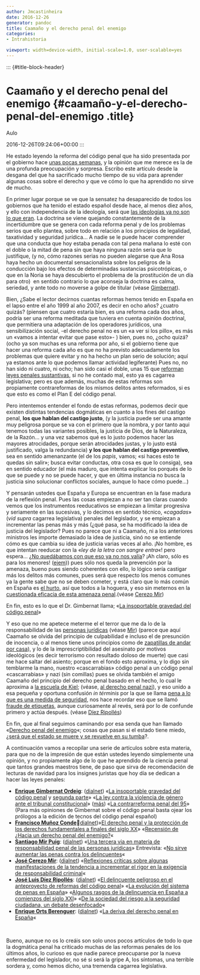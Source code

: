 ```yaml
---
author: Jmcastinheira
date: 2016-12-26
generator: pandoc
title: Caamaño y el derecho penal del enemigo
categories:
- Intrahistoria

viewport: width=device-width, initial-scale=1.0, user-scalable=yes
---
```


::: {#title-block-header}
# Caamaño y el derecho penal del enemigo {#caamaño-y-el-derecho-penal-del-enemigo .title}

Aulo

2016-12-26T09:24:06+00:00
:::

He estado leyendo la reforma del código penal que ha sido presentada por
el gobierno hace [unas pocas
semanas](http://www.la-moncloa.es/ActualidadHome/2009-2/131109-consejo.htm),
y la opinión que me merece es la de una profunda preocupación y
sorpresa. Escribo este artículo desde la desgana del que ha sacrificado
mucho tiempo de su vida para aprender algunas cosas sobre el derecho y
que ve cómo lo que ha aprendido no sirve de mucho.

En primer lugar porque se ve que la sensatez ha desaparecido de todos
los gobiernos que ha tenido el estado español desde hace, al menos diez
años, y ello con independencia de la ideología, será que [las ideologías
ya no son lo que
eran](http://www.boulesis.com/boule/el-fin-de-las-ideologias/). La
doctrina se viene quejando constantemente de la incertidumbre que se
genera con cada reforma penal y de los problemas serios que ello
plantea, sobre todo en relación a los principios de legalidad,
taxatividad y seguridad jurídica... A nadie se le puede hacer comprender
que una conducta que hoy estaba penada con tal pena mañana lo esté con
el doble o la mitad de pena sin que haya ninguna razón seria que lo
justifique, (y no, cómo razones serias no pueden alegarse que Ana Rosa
haya hecho un documental sensacionalista sobre los peligros de la
conducción bajo los efectos de determinadas sustancias psicotrópicas, o
que en la Noria se haya descubierto el problema de la prostitución de un
día para otro)  en sentido contrario lo que aconseja la doctrina es
calma, seriedad, y ante todo no moverse a golpe de titular (véase
[Gimbernat](http://reggio.wordpress.com/2009/01/22/la-insoportable-gravedad-del-codigo-penal-i-de-enrique-gimbernat-en-el-mundo/)).

Bien, ¿Sabe el lector decirnos cuantas reformas hemos tenido en España
en el lapso entre el año 1999 al año 2007, es decir en ocho años?
¿cuatro quizás? (piensen que cuatro estaría bien, es una reforma cada
dos años, podría ser una reforma meditada que tuviera en cuenta opinión
doctrinal, que permitiera una adaptación de los operadores jurídicos,
una sensibilización social, -el derecho penal no es un «a ver si los
pillo», es más un «vamos a intentar evitar que pase esto»- ) bien, pues
no, ¿ocho quizá? (ocho ya son muchas es una reforma por año, si el
gobierno tiene que hacer una reforma cada año es que no ha previsto
adecuadamente los problemas que quiere evitar y no ha hecho un plan
serio de solución; aquí ya estamos ante lo que podemos llamar actividad
legiferante) Pues no, no han sido ni cuatro, ni ocho; han sido casi el
doble, unas 15 que [reforman leyes penales
sustantivas](http://noticias.juridicas.com/base_datos/Penal/index.00.html),
si no he contado mal, esto ya es cagarrea legislativa; pero es que
además, muchas de estas reformas son propiamente contrareformas de los
mismos delitos antes reformados, si es que esto es como el Plan E del
código penal.

Pero intentemos entender el fondo de estas reformas, podemos decir que
existen distintas tendencias dogmáticas en cuanto a los fines del
castigo penal, **los que hablan del castigo justo**, (y la justicia
puede ser una amante muy peligrosa porque se va con el primero que la
nombra, y por tanto aqui tenemos todas las variantes posibles, la
justicia de Dios, de la Naturaleza, de la Razón... y una vez sabemos qué
es lo justo podemos hacer las mayores atrocidades, porque serán
atrocidades justas, y lo justo está justificado, valga la redundancia)
**y los que hablan del castigo preventivo**, sea en sentido amenanzante
(el de los *papis*, vamos; «si haces esto te quedas sin salir»; busca
evitar conductas, otra cosa es que lo consiga), sea en sentido educador
(el más maduro, que intenta explicar los porqués de lo que se puede y no
se puede hacer, y que en última instancia no busca la justicia sino
solucionar conflictos sociales, aunque lo hace cómo puede...)

Y pensarán ustedes que España y Europa se encuentran en la fase madura
de la reflexión penal. Pues las cosas empiezan a no ser tan claras
cuando vemos que los instrumentos reeducativos se empiezan a limitar
progresiva y seriamente en las sucesivas, y lo decimos en sentido
técnico, «*cagadas*» (*vid supra* cagarrea legislativa) penales del
legislador, y se empiezan a incrementar las penas más y más (¿qué pasa,
se ha modificado la idea de justicia del legislador? Pues no parece que
ni a Caamaño, ni a los anteriores ministros les importe demasiado la
idea de justicia, sinó no se entiende cómo es que cambia su idea de
justicia varias veces al año. ¡No hombre, es que intentan reeducar con
la «*ley de la letra con sangre entra*«! pero espera... ¿[No quedábamos
con que eso ya no nos
valía](http://www.lavozdegalicia.com/sociedad/2007/12/21/0003_6423520.htm)?
¡Ah claro, sólo es para los menores!
([ejem](http://www.20minutos.es/noticia/45010/0/ley/menor/penas/))) pues
sólo nos queda la prevención por la amenaza, bueno pues siendo
coherentes con ello, lo lógico sería castigar más los delitos más
comunes, pues será que respecto los menos comunes ya la gente sabe que
no se deben cometer, y está claro que lo más común en España es [el
hurto](http://www.gentedigital.es/arganda-y-rivas/noticia/21486/el-delito-mas-comun-es-el-pequeno-hurto-en-el-comercio/),
así que todos a la hoguera, y eso sin meternos en la [cuestionada
eficacia de esta amenaza
penal](http://www.impulsobaires.com.ar/nota.php?id=40924).(véase [Cerezo
Mir](http://www.ilecip.org/pdf/Ilecip.Rev.003-05.pdf))

En fin, esto es lo que el Dr. Gimbernat llama; «[La insoportable
gravedad del código
penal](http://reggio.wordpress.com/2009/01/23/la-insoportable-gravedad-del-codigo-penal-ii-de-enrique-gimbernat-en-el-mundo/)»

Y eso que no me apetece meterme el el terror que me da lo de la
responsabilidad de las [personas
jurídicas](http://www.tuobra.unam.mx/publicadas/050114044633.html)
(véase [Mir](http://criminet.ugr.es/recpc/06/recpc06-01.pdf)) (parece
que aquí Caamaño se olvida del principio de culpabilidad e incluso el de
presunción de inocencia, o al menos tiene unos principios como de
[zapatillas de andar por
casa](http://entelequia.bligoo.com/content/view/454254/ex-Intrahistoria-Francisco-Caamano.html)),
y lo de la imprescriptibilidad del asesinato por motivos ideológicos (es
decir terrorismo con resultado doloso de muerte) que casi me hace saltar
del asiento; porque en el fondo esto aproxima, y lo digo sin temblarme
la mano, nuestro «cascarrabias» código penal a un código penal
«cascarrabias» y nazi (sin comillas) pues se olvida también el amigo
Caamaño del principio del derecho penal basado en el hecho, lo cual le
aproxima a [la escuela de
Kiel](http://derechopenalcolombia.blogspot.com/2005/08/resea-sobre-la-teora-del-delito-y-las.html);
(véase, [al derecho penal
nazi](http://portal.uclm.es/portal/page/portal/IDP/Inicio/mezger-grispigni-paraportal.pdf)),
y eso unido a esa pequeña y oportuna confusión *in términis* por la que
se llama [pena a lo que es una medida de
seguridad](http://reggio.wordpress.com/2009/01/23/la-insoportable-gravedad-del-codigo-penal-ii-de-enrique-gimbernat-en-el-mundo/),
nos hace recordar eso que se llamó [fraude de
etiquetas](http://www.google.com/search?hl=es&client=iceweasel-a&rls=org.mozilla%3Aen-US%3Aunofficial&q=%22fraude+de+etiquetas%22%2C+%22Medida+de+seguridad%22&btnG=Buscar&lr=&aq=f&oq=),
aunque curiosamente al revés, será por lo de confunde primero y actúa
después. (véase [Díez
Ripollés](http://www.notariado.org/publicaciones/escritura/numeros/55/03.htm))

En fin, que al final seguimos caminando por esa senda que han llamado
«[Derecho penal del
enemigo](http://docs.google.com/viewer?a=v&q=cache:Aysylquhu7gJ:criminet.ugr.es/recpc/07/recpc07-02.pdf+el+derecho+penal+del+enemigo&hl=es&pid=bl&srcid=ADGEESh7q3fk6o9qxvtO5ZM6r9V1DI1UAIMd-jciTnh0pKZLri2ltSQmutE6F_KYvZ0pa653d084PCn2EH3e6Klfnf0iwvAH_9Uyjc0zkAX6hmtSVzimHmA5xL25BjQlxNwYXlPtYwSE&sig=AHIEtbQ9jw5-TDwI0crzU7b0tIVMwKXy0Q)«;
cosas que pasan si el estado tiene miedo, [¿será que el estado se muere
y se revuelve en su
tumba](http://www.lasindias.com/cuando-solo-el-enemigo-puede-cubrir-tu-retirada/)?.

A continuación vamos a recopilar una serie de artículos sobre esta
materia, para que no de la impresión de que están ustedes leyendo
simplemente una opinión, y no propiamente algo de lo que he aprendido de
la ciencia penal que tantos grandes maestros tiene, de paso que sirva de
recomendación de lecturas de navidad para los insignes juristas que hoy
día se dedican a hacer las leyes penales:

-   **[Enrique Gimbernat
    Ordeig](http://criminet.ugr.es/recpc/recpc_03-c2.html)**:
    ([dialnet](http://dialnet.unirioja.es/servlet/autor?codigo=97494))
    «[La insoportable gravedad del código
    penal](http://reggio.wordpress.com/2009/01/22/la-insoportable-gravedad-del-codigo-penal-i-de-enrique-gimbernat-en-el-mundo/)
    y [segunda
    parte](http://reggio.wordpress.com/2009/01/23/la-insoportable-gravedad-del-codigo-penal-ii-de-enrique-gimbernat-en-el-mundo/)»
    «[La ley contra la violencia de género ante el tribunal
    constitucional](http://reggio.wordpress.com/2008/06/16/la-ley-de-violencia-de-genero-ante-el-tribunal-constitucional-de-enrique-gimbernat-en-el-mundo/)»
    ([más](http://es.wordpress.com/tag/enrique-gimbernat/)) «[La
    contrarreforma penal del
    95](http://dialnet.unirioja.es/servlet/articulo?codigo=174804)»
    (Para más opiniones de Gimbernat sobre el código penal basta ojear
    los prólogos a la edición de tecnos del código penal español)
-   **[Francisco Muñoz
    Conde](http://criminet.ugr.es/recpc/recpc_04-c2.html)**🙁[dialnet](http://dialnet.unirioja.es/servlet/autor?codigo=190341))»[El
    derecho penal y la protección de los derechos fundamentales a
    finales del siglo
    XX](http://dialnet.unirioja.es/servlet/articulo?codigo=175006)»
    «[Recensión de ¿Hacia un derecho penal del
    enemigo?](http://bohemiaguerrera.wordpress.com/unidad-viii-%C2%BFderecho-penal-del-enemigo/analisis-y-reflexion-francisco-munoz-conde-%C2%BFhacia-un-derecho-penal-del-enemigo/)«
-   **[Santiago Mir
    Puig](http://criminet.ugr.es/recpc/recpc_01-c1.html)**:
    ([dialnet](http://dialnet.unirioja.es/servlet/autor?codigo=32161))
    «[Una tercera via en materia de responsabilidad penal de las
    personas jurídicas](http://criminet.ugr.es/recpc/06/recpc06-01.pdf)»
    Entrevista: «[No sirve aumentar las penas contra los
    delincuentes](http://www.impulsobaires.com.ar/nota.php?id=40924)«
-   [**José Cerezo
    Mir**](http://criminet.ugr.es/recpc/recpc_03-c3.html):
    ([dialnet](http://dialnet.unirioja.es/servlet/autor?codigo=71739))
    «[Reflexiones críticas sobre algunas manifestaciones de la tendencia
    a incrementar el rigor en la exigencia de responsabilidad
    criminal](http://www.ilecip.org/pdf/Ilecip.Rev.003-05.pdf)«
-   **[José Luis Díez
    Ripollés](http://dialnet.unirioja.es/servlet/articulo?codigo=2485651)**:
    ([dialnet](http://dialnet.unirioja.es/servlet/autor?codigo=48662))
    «[El delincuente peligroso en el anteproyecto de reformas del código
    penal](http://www.notariado.org/publicaciones/escritura/numeros/55/03.htm)»
    «[La evolución del sistema de penas en
    España](http://dialnet.unirioja.es/servlet/articulo?codigo=2278321&orden=112380&info=link)»
    «[Algunos rasgos de la delincuencia en España a comienzos del siglo
    XXI](http://dialnet.unirioja.es/servlet/articulo?codigo=2083343)»
    «[De la sociedad del riesgo a la seguridad ciudadana, un debate
    desenfocado](http://dialnet.unirioja.es/servlet/articulo?codigo=1068020)«
-   [**Enrique Orts
    Berenguer**](http://www.google.com/search?hl=es&client=iceweasel-a&rls=org.mozilla%3Aen-US%3Aunofficial&q=Enrique+%22Orts+Berenguer%22&btnG=Buscar&lr=&aq=f&oq=):
    ([dialnet](http://dialnet.unirioja.es/servlet/autor?codigo=48557))
    «[La deriva del derecho penal en
    España](http://dialnet.unirioja.es/servlet/articulo?codigo=3068347)«

 

Bueno, aunque no os lo creáis son solo unos pocos artículos de todo lo
que la dogmática penal ha criticado muchas de las reformas penales de
los últimos años, lo curioso es que nadie parece preocuparse por la
nueva enfermedad del legislador, no sé si será la gripe A, los síntomas,
una terrible sordera y, como hemos dicho, una tremenda cagarrea
legislativa.
